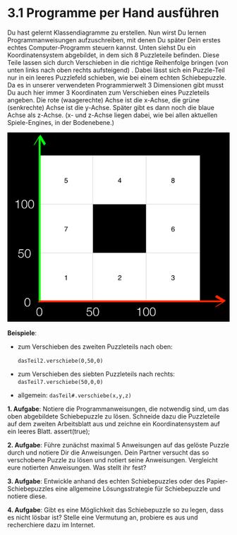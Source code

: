# 3.1 Programme per Hand ausführen

Du hast gelernt Klassendiagramme zu erstellen. Nun wirst Du lernen Programmanweisungen aufzuschreiben, mit denen Du später Dein erstes echtes Computer-Programm steuern kannst. Unten siehst Du ein Koordinatensystem abgebildet, in dem sich 8 Puzzleteile befinden. Diese Teile lassen sich durch Verschieben in die richtige Reihenfolge bringen \(von unten links nach oben rechts aufsteigend\) . Dabei lässt sich ein Puzzle-Teil nur in ein leeres Puzzlefeld schieben, wie bei einem echten Schiebepuzzle. Da es in unserer verwendeten Programmierwelt 3 Dimensionen gibt musst Du auch hier immer 3 Koordinaten zum Verschieben eines Puzzleteils angeben. Die rote \(waagerechte\) Achse ist die x-Achse, die grüne \(senkrechte\) Achse ist die y-Achse. Später gibt es dann noch die blaue Achse als z-Achse. \(x- und z-Achse liegen dabei, wie bei allen aktuellen Spiele-Engines, in der Bodenebene.\)

![50%](../../.gitbook/assets/Schiebepuzzel.png)

**Beispiele**:

* zum Verschieben des zweiten Puzzleteils nach oben:

  `dasTeil2.verschiebe(0,50,0)`

* zum Verschieben des siebten Puzzleteils nach rechts: `dasTeil7.verschiebe(50,0,0)`
* allgemein: `dasTeil#.verschiebe(x,y,z)`

**1. Aufgabe**: Notiere die Programmanweisungen, die notwendig sind, um das oben abgebildete Schiebepuzzle zu lösen. Schneide dazu die Puzzleteile auf dem zweiten Arbeitsblatt aus und zeichne ein Koordinatensystem auf ein leeres Blatt. assert\(true\);

**2. Aufgabe**: Führe zunächst maximal 5 Anweisungen auf das gelöste Puzzle durch und notiere Dir die Anweisungen. Dein Partner versucht das so verschobene Puzzle zu lösen und notiert seine Anweisungen. Vergleicht eure notierten Anweisungen. Was stellt ihr fest?

**3. Aufgabe**: Entwickle anhand des echten Schiebepuzzles oder des Papier-Schiebepuzzles eine allgemeine Lösungsstrategie für Schiebepuzzle und notiere diese.

**4. Aufgabe**: Gibt es eine Möglichkeit das Schiebepuzzle so zu legen, dass es nicht lösbar ist? Stelle eine Vermutung an, probiere es aus und recherchiere dazu im Internet.

